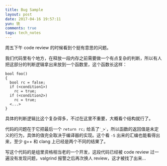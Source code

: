 ```yaml
---
title: Bug Sample
layout: post
date: 2017-04-16 19:57:11
yun: 铣
comments: true
tags: tech_notes
---
```



周五下午 code review 的时候看到个挺有意思的问题。

我们代码里有个地方，在释放一段内存之前需要做一个有点复杂的判断，所以有人把这部分的判断逻辑拿出来放到一个函数里，这个函数长这样：

```
bool foo()
{
  bool rc = false;
  if (<condition1>)
    rc = true;
  if (<condition2>)
    rc = true;
  <...>
}
```

具体的判断逻辑比这个复杂得多，不过在这里不重要，大概看个结构就行了。

代码的问题在于它把最后一个 `return rc;` 给丢了`ˊ_>ˋ`，所以函数的返回值是未定义的行为，具体的值完全取决于编译器的实现。这个看 `-S` 出来的汇编也能看得出来，至少 g++ 和 clang 上已经是两个不同的结果了。

写这个代码的是组里资格相当老的一个开发，这段代码已经被 code review 过一遍没有发现问题，valgrind 报警之后再次换人 review，这才被找了出来…
